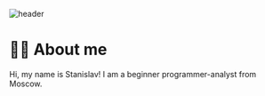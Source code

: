 ![header](https://capsule-render.vercel.app/api?type=waving&height=300&color=gradient&text=Karamin%20Stanislav&section=header&fontColor=000000&textBg=false)

# 👨‍💻 About me
Hi, my name is Stanislav!
I am a beginner programmer-analyst from Moscow.




